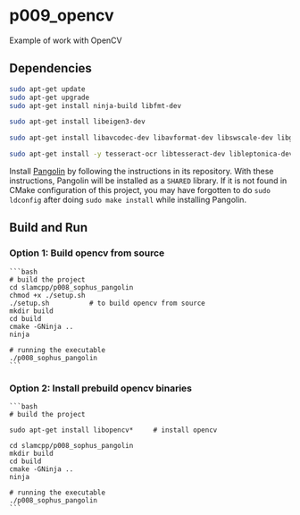 # p009_opencv

Example of work with OpenCV

## Dependencies

```bash
sudo apt-get update
sudo apt-get upgrade
sudo apt-get install ninja-build libfmt-dev

sudo apt-get install libeigen3-dev

sudo apt-get install libavcodec-dev libavformat-dev libswscale-dev libgstreamer-plugins-base1.0-dev libgstreamer1.0-dev libgtk-3-dev libpng-dev libjpeg-dev libopenexr-dev libtiff-dev libwebp-dev libopenjp2-7-dev libgtk-3-dev

sudo apt-get install -y tesseract-ocr libtesseract-dev libleptonica-dev   # install tesseract support
```

Install [Pangolin](https://github.com/stevenlovegrove/Pangolin) by following the instructions in its repository.
With these instructions, Pangolin will be installed as a ```SHARED``` library. If it is not found in CMake configuration of this project, you may have forgotten to do ```sudo ldconfig``` after doing ``sudo make install`` while installing Pangolin.


## Build and Run

### Option 1: Build opencv from source
    ```bash
    # build the project
    cd slamcpp/p008_sophus_pangolin
    chmod +x ./setup.sh
    ./setup.sh          # to build opencv from source
    mkdir build
    cd build
    cmake -GNinja ..
    ninja

    # running the executable
    ./p008_sophus_pangolin
    ```

### Option 2: Install prebuild opencv binaries
    ```bash
    # build the project

    sudo apt-get install libopencv*     # install opencv

    cd slamcpp/p008_sophus_pangolin
    mkdir build
    cd build
    cmake -GNinja ..
    ninja

    # running the executable
    ./p008_sophus_pangolin
    ```
